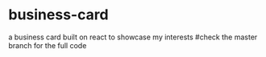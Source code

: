 # business-card
a business card built on react to showcase my interests
#check the master branch for the full code
